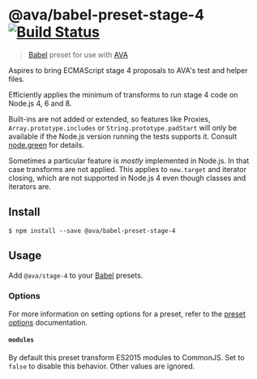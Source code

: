 # @ava/babel-preset-stage-4 [![Build Status](https://travis-ci.org/avajs/babel-preset-stage-4.svg?branch=master)](https://travis-ci.org/avajs/babel-preset-stage-4)

> [Babel] preset for use with [AVA]

Aspires to bring ECMAScript stage 4 proposals to AVA's test and helper files.

Efficiently applies the minimum of transforms to run stage 4 code on Node.js 4, 6 and 8.

Built-ins are not added or extended, so features like Proxies, `Array.prototype.includes` or `String.prototype.padStart` will only be available if the Node.js version running the tests supports it. Consult [node.green] for details.

Sometimes a particular feature is *mostly* implemented in Node.js. In that case transforms are not applied. This applies to `new.target` and iterator closing, which are not supported in Node.js 4 even though classes and iterators are.


## Install

```console
$ npm install --save @ava/babel-preset-stage-4
```


## Usage

Add `@ava/stage-4` to your [Babel] presets.

### Options

For more information on setting options for a preset, refer to the [preset options] documentation.

#### `modules`

By default this preset transform ES2015 modules to CommonJS. Set to `false` to disable this behavior. Other values are ignored.

[AVA]: https://ava.li
[Babel]: https://babeljs.io
[node.green]: http://node.green
[preset options]: http://babeljs.io/docs/plugins/#pluginpreset-options
